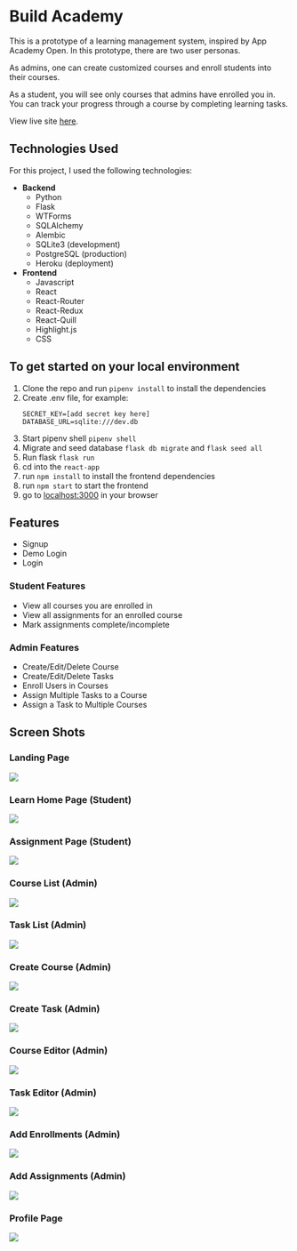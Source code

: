 # **Build Academy**

This is a prototype of a learning management system, inspired by App Academy Open. In this prototype, there are two user personas.

As admins, one can create customized courses and enroll students into their courses.

As a student, you will see only courses that admins have enrolled you in. You can track your progress through a course by completing learning tasks. 

View live site [here](https://aa-open.herokuapp.com).

## **Technologies Used**
For this project, I used the following technologies:

- **Backend**
    - Python
    - Flask
    - WTForms
    - SQLAlchemy
    - Alembic
    - SQLite3 (development)
    - PostgreSQL (production)
    - Heroku (deployment)
- **Frontend**
    - Javascript
    - React
    - React-Router
    - React-Redux
    - React-Quill
    - Highlight.js
    - CSS

## **To get started on your local environment**

1. Clone the repo and run `pipenv install` to install the dependencies
2. Create .env file, for example:
    ```
    SECRET_KEY=[add secret key here]
    DATABASE_URL=sqlite:///dev.db
    ```
3. Start pipenv shell `pipenv shell`
4. Migrate and seed database `flask db migrate` and `flask seed all`
5. Run flask `flask run`
6. cd into the `react-app`
7. run `npm install` to install the frontend dependencies
8. run `npm start` to start the frontend
9. go to [localhost:3000](localhost:3000) in your browser

## **Features**
- Signup
- Demo Login
- Login

### **Student Features**
- View all courses you are enrolled in
- View all assignments for an enrolled course
- Mark assignments complete/incomplete

### **Admin Features**
- Create/Edit/Delete Course
- Create/Edit/Delete Tasks
- Enroll Users in Courses
- Assign Multiple Tasks to a Course
- Assign a Task to Multiple Courses

## **Screen Shots**
### Landing Page
<img src='https://p406.p1.n0.cdn.getcloudapp.com/items/9ZuzjPbq/dc23f00c-dd34-4bbe-a322-ee09a1cf2d95.jpg?source=viewer&v=4636c1b6eea648d8904dba56885f61ae'>

### Learn Home Page (Student)
<img src='https://p406.p1.n0.cdn.getcloudapp.com/items/RBuBq781/8e9cd253-01ed-40f8-8dea-b3276c12b2de.jpg?v=2da5d5eb37d6e8e17a79e1620971064c'>

### Assignment Page (Student)
<img src='https://p406.p1.n0.cdn.getcloudapp.com/items/NQu4gb8W/bf968713-18f7-404c-9000-e8f429da15ad.jpg?v=721a4d44a2199bee7ccc1554960a74cb'>

### Course List (Admin)
<img src='https://p406.p1.n0.cdn.getcloudapp.com/items/bLuOjrWG/c3dd447f-e735-4293-aa0b-c51bbfe1c30d.jpg?v=044aa6b8b6d73fc93045e3ae95cfe6ec'>

### Task List (Admin)
<img src='https://p406.p1.n0.cdn.getcloudapp.com/items/wbuvWr27/a5489cc1-96ae-401c-a86a-9522496e91fb.jpg?v=2f03c22a5c7233282791325b29e41a1a'>

### Create Course (Admin)
<img src='https://p406.p1.n0.cdn.getcloudapp.com/items/2Nu65xnN/a58fdc94-c8cb-4bf5-b1b5-5b1566d5d626.jpg?v=962aeb54be6ee0735bde938e9c9b553b'>

### Create Task (Admin)
<img src='https://p406.p1.n0.cdn.getcloudapp.com/items/NQu4gb86/cb0f8bd4-e953-4523-809d-8c7679db746c.jpg?v=e46af76148458334de53db3357727355'>

### Course Editor (Admin)
<img src='https://p406.p1.n0.cdn.getcloudapp.com/items/9ZuzjP50/5821832c-b7ac-4f31-90cc-ce17fdaf84de.jpg?v=efa1aefc9ca7e9106ce335161d90f4b2'>

### Task Editor (Admin)
<img src='https://p406.p1.n0.cdn.getcloudapp.com/items/6quN2k6Z/27e9e813-a472-40b1-a3b6-c11333eb51a9.jpg?v=67b5c9b196bc8fdcd40ecd81909aae60'>


### Add Enrollments (Admin)
<img src='https://p406.p1.n0.cdn.getcloudapp.com/items/KounByg0/29384b43-b9c6-4a6a-8af6-284e17481f2e.jpg?v=2ca169823ffb920e4a5381ab63d172df'>

### Add Assignments (Admin)
<img src='https://p406.p1.n0.cdn.getcloudapp.com/items/v1uEelJy/04e92ce5-e2b5-4ab6-bd78-49f38c0a5545.jpg?v=38bec02ee66f3688fb7065408431b777'>

### Profile Page
<img src='https://p406.p1.n0.cdn.getcloudapp.com/items/rRu5lvrv/757a61ea-0547-440f-bf4d-3c0e72fb8ec1.jpg?v=51922c8bd02df3730030fa0efcff08eb'>